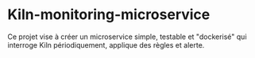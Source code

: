 # Kiln-monitoring-microservice
Ce projet vise à créer un microservice simple, testable et "dockerisé" qui interroge Kiln périodiquement, applique des règles et alerte.
